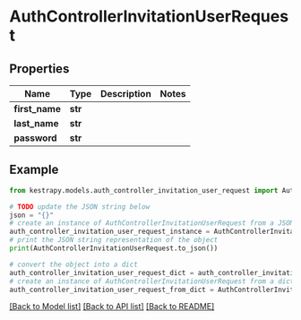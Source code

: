 # AuthControllerInvitationUserRequest


## Properties

Name | Type | Description | Notes
------------ | ------------- | ------------- | -------------
**first_name** | **str** |  | 
**last_name** | **str** |  | 
**password** | **str** |  | 

## Example

```python
from kestrapy.models.auth_controller_invitation_user_request import AuthControllerInvitationUserRequest

# TODO update the JSON string below
json = "{}"
# create an instance of AuthControllerInvitationUserRequest from a JSON string
auth_controller_invitation_user_request_instance = AuthControllerInvitationUserRequest.from_json(json)
# print the JSON string representation of the object
print(AuthControllerInvitationUserRequest.to_json())

# convert the object into a dict
auth_controller_invitation_user_request_dict = auth_controller_invitation_user_request_instance.to_dict()
# create an instance of AuthControllerInvitationUserRequest from a dict
auth_controller_invitation_user_request_from_dict = AuthControllerInvitationUserRequest.from_dict(auth_controller_invitation_user_request_dict)
```
[[Back to Model list]](../README.md#documentation-for-models) [[Back to API list]](../README.md#documentation-for-api-endpoints) [[Back to README]](../README.md)


